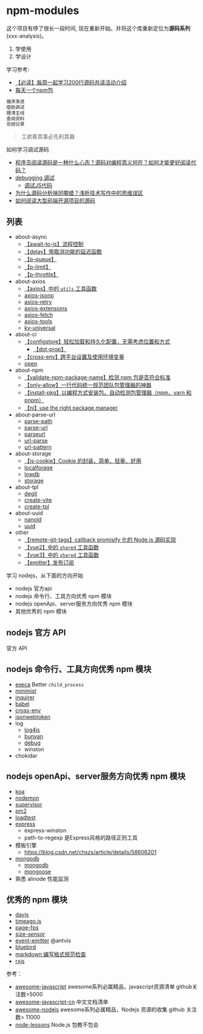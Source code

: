 # npm-modules

这个项目有停了很长一段时间, 现在重新开始。并将这个库重新定位为**源码系列**(xxx-analysis)。

1. 学使用
2. 学设计

学习参考:

- [【必读】每周一起学习200行源码共读活动介绍](https://www.yuque.com/ruochuan12/topics/1)
- [每天一个npm包](https://www.zhihu.com/people/xu-yi-zong-13/posts)

```js
循序渐进
借助调试
理清主线
查阅资料
总结记录
```

> 工欲善其事必先利其器

如何学习调试源码

- [程序员阅读源码是一种什么心态？源码对编程意义何在？如何才能更好阅读代码？](https://www.zhihu.com/question/29765945)
- [debugging 调试](https://github.com/cloudyan/debugging)
  - [调试JS代码](https://juejin.cn/post/7030584939020042254)
- [为什么源码分析味同嚼蜡？浅析技术写作中的思维误区](https://juejin.cn/post/6844903512669700109)
- [如何阅读大型前端开源项目的源码](https://zhuanlan.zhihu.com/p/36996225)

## 列表

- about-async
  - [【await-to-js】流程控制](./packages/about-async/await-to-js/readme.md)
  - [【delay】带取消功能的延迟函数](./packages/about-async/delay/readme.md)
  - [【p-queue】](./packages/about-async/p-queue/readme.md)
  - [【p-limit】](./packages/about-async/p-limit/readme.md)
  - [【p-throttle】](./packages/about-async/p-throttle/readme.md)
- about-axios
  - [【axios】中的 `utils` 工具函数](./packages/about-axios/axios/utils.md)
  - [axios-jsonp](./packages/about-axios/axios-jsonp/readme.md)
  - [axios-retry](./packages/about-axios/axios-retry/readme.md)
  - [axios-extensions](./packages/about-axios/axios-extensions/readme.md)
  - [axios-fetch](./packages/about-axios/axios-fetch/readme.md)
  - [axios-tools](./packages/about-axios/axios-tools/readme.md)
  - [ky-universal](./packages/about-axios/ky-universal/readme.md)
- about-ci
  - [【configstore】轻松加载和持久化配置，无需考虑位置和方式](./packages/about-ci/configstore/readme.md)
    - [【dot-prop】](./packages/about-ci/configstore/dot-prop.md)
  - [【cross-env】跨平台设置及使用环境变量](./packages/about-ci/cross-env/readme.md)
  - [open](./packages/about-ci/open/readme.md)
- about-npm
  - [【validate-npm-package-name】检测 npm 包是否符合标准](./packages/about-npm/validate-npm-package-name/readme.md)
  - [【only-allow】一行代码统一规范团队包管理器的神器](./packages/about-npm/only-allow/readme.md)
  - [【install-pkg】以编程方式安装包。自动检测包管理器（npm、yarn 和 pnpm）](./packages/about-npm/pkg-install/readme.md)
  - [【ni】use the right package manager](./packages/about-npm/ni/readme.md)
- about-parse-url
  - [parse-path](./packages/about-parse-url/parse-path/readme.md)
  - [parse-url](./packages/about-parse-url/parse-url/readme.md)
  - [parseurl](./packages/about-parse-url/parseurl/readme.md)
  - [url-parse](./packages/about-parse-url/url-parse/readme.md)
  - [url-pattern](./packages/about-parse-url/url-pattern/readme.md)
- about-storage
  - [【js-cookie】Cookie 的封装，简单、轻量、好用](./packages/js-cookie/readme.md)
  - [localforage](./packages/about-storage/localforage/readme.md)
  - [lowdb](./packages/about-storage/lowdb/readme.md)
  - [storage](./packages/about-storage/storage/readme.md)
- about-tpl
  - [degit](./packages/about-tpl/degit/readme.md)
  - [create-vite](./packages/about-tpl/create-vite/readme.md)
  - [create-tpl](./packages/about-tpl/create-tpl/readme.md)
- about-uuid
  - [nanoid](./packages/about-uuid/nanoid/readme.md)
  - [uuid](./packages/about-uuid/uuid/readme.md)
- other
  - [【remote-git-tags】callback promisify 化的 Node.js 源码实现](./packages/remote-git-tags/readme.md)
  - [【vue2】中的 `shared` 工具函数](./packages/vue2/vue2-shared.md)
  - [【vue3】中的 `shared` 工具函数](./packages/vue3/vue3-shared.md)
  - [【emitter】发布订阅](./packages/emitter/readme.md)

学习 nodejs，从下面的方向开始

- nodejs 官方api
- nodejs 命令行、工具方向优秀 npm 模块
- nodejs openApi、server服务方向优秀 npm 模块
- 其他优秀的 npm 模块

## nodejs 官方 API

官方 API

## nodejs 命令行、工具方向优秀 npm 模块

- [execa](./execa) Better `child_process`
- [minimist](./minimist)
- [inquirer](./inquirer)
- [babel](./babel)
- [cross-env](./cross-env)
- [jsonwebtoken](./jsonwebtoken)
- log
  - [log4js](./log4js)
  - [bunyan](./bunyan)
  - [debug](./debug)
  - winston
- chokidar

## nodejs openApi、server服务方向优秀 npm 模块

- [koa](./koa)
- [nodemon](./nodemon)
- [supervisor](./supervisor)
- [pm2](./pm2)
- [loadtest](./loadtest)
- [express](./express)
  - express-winston
  - path-to-regexp 是Express风格的路径正则工具
- 模板引擎
  - https://blog.csdn.net/chszs/article/details/58606201
- [mongodb](./mongodb)
  - [mongodb](https://zhuanlan.zhihu.com/p/24308524)
  - [mongoose](https://mongoosejs.com/)
- 熟悉 alinode 性能监测

## 优秀的 npm 模块

- [dayjs](https://github.com/iamkun/dayjs)
- [timeago.js](https://github.com/hustcc/timeago.js)
- [page-fps](https://github.com/hustcc/page-fps)
- [size-sensor](https://github.com/hustcc/size-sensor)
- [event-emitter](https://github.com/antvis/event-emitter) @antvis
- [bluebird](https://github.com/petkaantonov/bluebird)
- [markdown 编写格式规范检查](https://github.com/hustcc/lint-md)
- [rxjs](https://cn.rx.js.org/manual/index.html)

参考：

- [awesome-javascript](https://github.com/sorrycc/awesome-javascript) awesome系列必属精品，javascript资源清单 github关注数>5000
- [awesome-javascript-cn](https://github.com/jobbole/awesome-javascript-cn) 中文文档清单
- [awesome-nodejs](https://github.com/sindresorhus/awesome-nodejs) awesome系列必属精品，Nodejs 资源的收集 github 关注数> 11000
- [node-lessons](https://github.com/alsotang/node-lessons) Node.js 包教不包会
